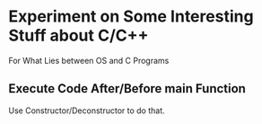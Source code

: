 # Experiment on Some Interesting Stuff about C/C++
For What Lies between OS and C Programs

## Execute Code After/Before main Function
Use Constructor/Deconstructor to do that.
